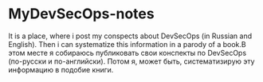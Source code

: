 # MyDevSecOps-notes
It is a place, where i post my conspects about DevSecOps (in Russian and English). Then i can systematize this information in a parody of a book.В этом месте я собираюсь публиковать свои конспекты по DevSecOps (по-русски и по-английски). Потом я, может быть, систематизирую эту информацию в подобие книги.
